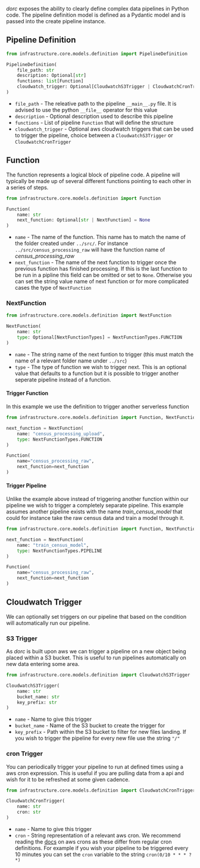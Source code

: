 *dorc* exposes the ability to clearly define complex data pipelines in Python code. The pipeline definition model is defined as a Pydantic model and is passed into the create pipeline instance.

## Pipeline Definition

```python
from infrastructure.core.models.definition import PipelineDefinition

PipelineDefinition(
    file_path: str
    description: Optional[str]
    functions: list[Function]
    cloudwatch_trigger: Optional[CloudwatchS3Trigger | CloudwatchCronTrigger]
)
```

* `file_path` - The releative path to the pipeline `__main__.py` file. It is advised to use the python `__file__` operator for this value
* `description` - Optional description used to describe this pipeline
* `functions` - List of pipeline `Function` that will define the structure
* `cloudwatch_trigger` - Optional aws cloudwatch triggers that can be used to trigger the pipeline, choice between a `CloudwatchS3Trigger` or `CloudwatchCronTrigger`

## Function

The function represents a logical block of pipeline code. A pipeline will typically be made up of several different functions pointing to each other in a series of steps.

```python
from infrastructure.core.models.definition import Function

Function(
    name: str
    next_function: Optional[str | NextFunction] = None
)
```

* `name` - The name of the function. This name has to match the name of the folder created under `../src/`. For instance `../src/census_processing_raw` will have the function name of *census_processing_raw*
* `next_function` - The name of the next function to trigger once the previous function has finished processing. If this is the last function to be run in a pipline this field can be omitted or set to `None`. Otherwise you can set the string value name of next function or for more complicated cases the type of `NextFunction`

### NextFunction

```python
from infrastructure.core.models.definition import NextFunction

NextFunction(
    name: str
    type: Optional[NextFunctionTypes] = NextFunctionTypes.FUNCTION
)
```

* `name` - The string name of the next funtion to trigger (this must match the name of a relevant folder name under `../src`)
* `type` - The type of function we wish to trigger next. This is an optional value that defaults to a function but it is possible to trigger another seperate pipeline instead of a function.

#### Trigger Function

In this example we use the definition to trigger another serverless function

```python
from infrastructure.core.models.definition import Function, NextFunction, NextFunctionTypes

next_function = NextFunction(
    name: "census_processing_upload",
    type: NextFunctionTypes.FUNCTION
)

Function(
    name="census_processing_raw",
    next_function=next_function
)
```

#### Trigger Pipeline

Unlike the example above instead of triggering another function within our pipeline we wish to trigger a completely separate pipeline. This example assumes another pipeline exists with the name *train_census_model* that could for instance take the raw census data and train a model through it.

```python
from infrastructure.core.models.definition import Function, NextFunction, NextFunctionTypes

next_function = NextFunction(
    name: "train_census_model",
    type: NextFunctionTypes.PIPELINE
)

Function(
    name="census_processing_raw",
    next_function=next_function
)
```

## Cloudwatch Trigger

We can optionally set triggers on our pipeline that based on the condition will automatically run our pipeline.

### S3 Trigger

As *dorc* is built upon aws we can trigger a pipeline on a new object being placed within a S3 bucket. This is useful to run pipelines automatically on new data entering some area.

```python
from infrastructure.core.models.definition import CloudwatchS3Trigger

CloudwatchS3Trigger(
    name: str
    bucket_name: str
    key_prefix: str
)
```

* `name` - Name to give this trigger
* `bucket_name` - Name of the S3 bucket to create the trigger for
* `key_prefix` - Path within the S3 bucket to filter for new files landing. If you wish to trigger the pipeline for every new file use the string `"/"`

### cron Trigger

You can periodically trigger your pipeline to run at defined times using a aws cron expression. This is useful if you are pulling data from a api and wish for it to be refreshed at some given cadence.

```python
from infrastructure.core.models.definition import CloudwatchCronTrigger

CloudwatchCronTrigger(
    name: str
    cron: str
)
```

* `name` - Name to give this trigger
* `cron` - String representation of a relevant aws cron. We recommend reading the [docs](https://docs.aws.amazon.com/AmazonCloudWatch/latest/events/ScheduledEvents.html) on aws crons as these differ from regular cron definitions. For example if you wish your pipeline to be triggered every 10 minutes you can set the `cron` variable to the string `cron(0/10 * * * ? *)`
